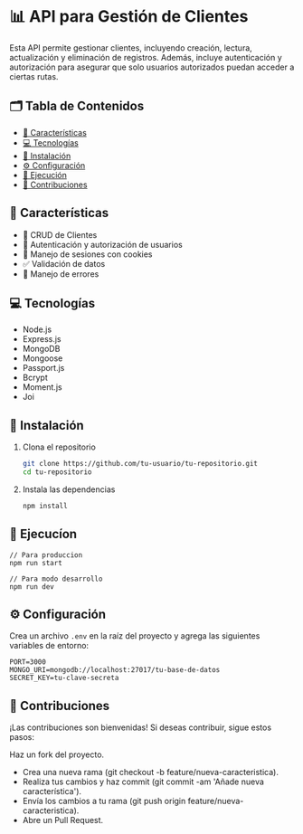 # 📊 API para Gestión de Clientes

Esta API permite gestionar clientes, incluyendo creación, lectura, actualización y eliminación de registros. Además, incluye autenticación y autorización para asegurar que solo usuarios autorizados puedan acceder a ciertas rutas.

## 🗂️ Tabla de Contenidos
- [🎨 Características](#-características)
- [💻 Tecnologías](#-tecnologías)
- [🚀 Instalación](#-instalación)
- [⚙️ Configuración](#-configuración)
- [🏃 Ejecución](#-ejecución)
- [🤝 Contribuciones](#-contribuciones)

## 🎨 Características
- 🔄 CRUD de Clientes
- 🔐 Autenticación y autorización de usuarios
- 🍪 Manejo de sesiones con cookies
- ✅ Validación de datos
- 🚫 Manejo de errores

## 💻 Tecnologías
- Node.js
- Express.js
- MongoDB
- Mongoose
- Passport.js
- Bcrypt
- Moment.js
- Joi

## 🚀 Instalación

1. Clona el repositorio
    ```sh
    git clone https://github.com/tu-usuario/tu-repositorio.git
    cd tu-repositorio
    ```

2. Instala las dependencias
    ```sh
    npm install
    ```


## 🏃 Ejecucíon
```
// Para produccion
npm run start
```
```
// Para modo desarrollo
npm run dev
```

## ⚙️ Configuración

Crea un archivo `.env` en la raíz del proyecto y agrega las siguientes variables de entorno:

```env
PORT=3000
MONGO_URI=mongodb://localhost:27017/tu-base-de-datos
SECRET_KEY=tu-clave-secreta
```


## 🤝 Contribuciones
¡Las contribuciones son bienvenidas! Si deseas contribuir, sigue estos pasos:

Haz un fork del proyecto.
- Crea una nueva rama (git checkout -b feature/nueva-caracteristica).
- Realiza tus cambios y haz commit (git commit -am 'Añade nueva característica').
- Envía los cambios a tu rama (git push origin feature/nueva-caracteristica).
- Abre un Pull Request.
